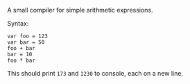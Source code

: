 A small compiler for simple arithmetic expressions.

Syntax:
```
var foo = 123
var bar = 50
foo + bar
bar = 10
foo * bar
```
This should print `173` and `1230` to console, each on a new line.
